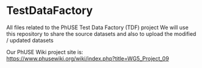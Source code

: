# TestDataFactory
All files related to the PhUSE Test Data Factory (TDF) project
We will use this repository to share the source datasets and also to upload the modified / updated datasets

Our PhUSE Wiki project site is:  
https://www.phusewiki.org/wiki/index.php?title=WG5_Project_09
